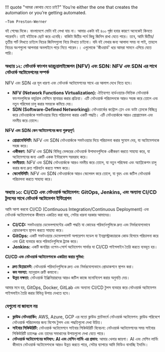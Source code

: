 !!! quote "আমরা কোথায় যেতে চাই?"
    You’re either the one that creates the automation or you’re getting automated. 
    
    —Tom Preston-Werner

বই শেষের দিকে। বাংলাদেশে মোটা বই লেখা যায় না। আমার একটা বই ৪০০ পৃষ্ঠা হবার কারণে অনেকেই কিনতে পারেননি। তাই বইটাকে ছোট করে এনেছি। বাকিটা দ্বিতীয় পর্বে কিছু জিনিস রাখা যেতে পারে। তবে, আমি দ্বিতীয়/তৃতীয় পার্ট লিখতে চাইলে নিচের জিনিসগুলো নিয়ে লিখতে চাইবো। যদি বই লেখার জন্য আলাদা সময় না পাই, তাহলে নিচের অংশগুলো আপনারা অনলাইনে পড়ে নিতে পারেন।। এগুলোকে 'কীওয়ার্ড' ধরে আমরা সামনে এগিয়ে যেতে পারি।

### অধ্যায় ১২: নেটওার্ক ফাংশন ভারচুয়ালাইজেশন (NFV) এবং SDN: NFV এবং SDN এর সাথে নেটওার্ক অটোমেশনের সম্পর্ক

NFV এবং SDN এর মূল ধারণা এবং নেটওার্ক অটোমেশনের সাথে এর আলাপ দেখে নিতে হবে।

* **NFV (Network Functions Virtualization):** ঐতিহ্যগত হার্ডওয়্যার-ভিত্তিক নেটওয়ার্ক ফাংশনগুলিকে ভার্চুয়াল মেশিনে স্থানান্তর করার প্রক্রিয়া। এটি নেটওয়ার্ক পরিচালনকে আরও সহজ করে তোলে এবং নতুন পরিষেবা চালু করার সময়কে কমিয়ে দেয়।
* **SDN (Software-Defined Networking):** নেটওয়ার্কের কন্ট্রোল প্লেন এবং ডাটা প্লেনকে বিচ্ছিন্ন করে নেটওয়ার্ককে সফটওয়্যার দিয়ে পরিচালনা করার একটি পদ্ধতি। এটি নেটওয়ার্ককে আরও প্রোগ্রামেবল এবং নমনীয় করে তোলে।

**NFV এবং SDN কেন অটোমেশনের জন্য গুরুত্বপূর্ণ:**

* **প্রোগ্রামেবিলিটি:** NFV এবং SDN নেটওয়ার্ককে সফটওয়্যার দিয়ে পরিচালনা করার সুযোগ দেয়, যা অটোমেশনকে সহজ করে।
* **একীকরণ:** NFV এবং SDN বিভিন্ন ভেন্ডরের নেটওয়ার্ক উপাদানগুলিকে একীকরণ করতে সাহায্য করে, যা অটোমেশনের জন্য একটি একক ইন্টারফেস সরবরাহ করে।
* **নমনীয়তা:** NFV এবং SDN নেটওয়ার্ককে আরও নমনীয় করে তোলে, যা নতুন পরিষেবা এবং অ্যাপ্লিকেশন চালু করার জন্য দ্রুত পরিবর্তন করতে সক্ষম করে।
* **স্কেলেবিলিটি:** NFV এবং SDN নেটওয়ার্ককে আরও স্কেলেবল করে তোলে, যা বৃহৎ এবং জটিল নেটওয়ার্ক পরিচালনা করতে সাহায্য করে।

### অধ্যায় ১৩: CI/CD এবং নেটওয়ার্ক অটোমেশন: GitOps, Jenkins, এবং অন্যান্য CI/CD টুলসের সাথে নেটওার্ক অটোমেশন ইন্টিগ্রেশন

আমি আশা করবো CI/CD (Continuous Integration/Continuous Deployment) এবং নেটওার্ক অটোমেশনকে কীভাবে একত্রিত করা যায়, সেটার ধারনা দরকার আমাদের।

* **CI/CD:** সফটওয়্যার ডেভেলপমেন্টের একটি পদ্ধতি যা কোডের পরিবর্তনগুলিকে দ্রুত এবং নির্ভরযোগ্যভাবে প্রোডাকশনে স্থাপন করতে সাহায্য করে।
* **GitOps:** একটি সফটওয়্যার ডেভেলপমেন্ট অপারেশন মডেল যা ইনফ্রাস্ট্রাকচারকে কোড হিসাবে পরিচালনা করে এবং Git ব্যবহার করে পরিবর্তনগুলিকে ট্র্যাক করে।
* **Jenkins:** একটি জনপ্রিয় ওপেন-সোর্স অটোমেশন সার্ভার যা CI/CD পাইপলাইন তৈরি করতে ব্যবহৃত হয়।

**CI/CD এবং নেটওয়ার্ক অটোমেশনকে একত্রিত করার সুবিধা:**

* **দ্রুত ডিপ্লয়মেন্ট:** নেটওয়ার্ক পরিবর্তনগুলিকে দ্রুত এবং নির্ভরযোগ্যভাবে প্রোডাকশনে স্থাপন করা।
* **কম সমস্যা:** ম্যানুয়াল ত্রুটি কমানো।
* **উন্নত দক্ষতা:** নেটওয়ার্ক ইঞ্জিনিয়ারদের আরও জটিল কাজে মনোনিবেশ করার অনুমতি দেয়।

আমার মনে হয়, GitOps, Docker, GitLab এবং অন্যান্য CI/CD টুলস ব্যবহার করে নেটওয়ার্ক অটোমেশন পাইপলাইন তৈরি করার বিভিন্ন উপায় দেখতে হবে।

### যেগুলো না জানলে নয়

* **ক্লাউড নেটওয়ার্কিং:** AWS, Azure, GCP এর মতো ক্লাউড প্ল্যাটফর্মে নেটওয়ার্ক অটোমেশন: ক্লাউড পরিবেশে নেটওয়ার্ক পরিচালনার জন্য বিশেষ টুলস এবং পদ্ধতিগুলো দেখা উচিত।
* **সাইবার সিকিউরিটি:** নেটওয়ার্ক অটোমেশনে সাইবার সিকিউরিটি বিবেচনা: নেটওয়ার্ক অটোমেশনের সময় সাইবার সিকিউরিটি চ্যালেঞ্জ এবং তাদের সমাধানের উপায়গুলো দেখা যেতে পারে।
* **নেটওয়ার্ক অটোমেশনের ভবিষ্যৎ: AI এবং মেশিন লার্নিং এর প্রভাব:** আমার খেলার জায়গা। AI এবং মেশিন লার্নিং কীভাবে নেটওয়ার্ক অটোমেশনকে আরও উন্নত করতে পারে, সেটার ব্যাপারে আমি ভিডিও বানাচ্ছি ইদানিং।
